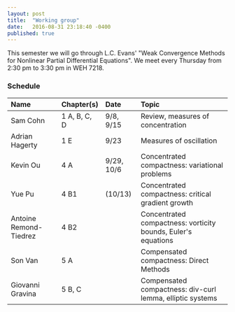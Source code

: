 ```yaml
---
layout: post
title:  "Working group"
date:   2016-08-31 23:18:40 -0400
published: true
---
```


This semester we will go through L.C. Evans' "Weak Convergence Methods for Nonlinear Partial Differential Equations". We meet every Thursday from 2:30 pm to 3:30 pm in WEH 7218.

### Schedule

| Name                   | Chapter(s)   | Date      | Topic                                                         |
|:-----------------------|:-------------|:------------|:--------------------------------------------------------------|
| Sam Cohn               | 1 A, B, C, D | 9/8, 9/15   | Review, measures of concentration                             |
| Adrian Hagerty         | 1 E          | 9/23        | Measures of oscillation                                       |
| Kevin Ou               | 4 A          | 9/29, 10/6  | Concentrated compactness: variational problems                |
| Yue Pu                 | 4 B1         | (10/13)     | Concentrated compactness: critical gradient growth            |
| Antoine Remond-Tiedrez | 4 B2         |             | Concentrated compactness: vorticity bounds, Euler's equations |
| Son Van                | 5 A          |             | Compensated compactness: Direct Methods                       |
| Giovanni Gravina       | 5 B, C       |             | Compensated compactness: div-curl lemma, elliptic systems     |
